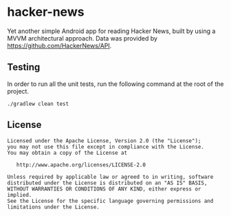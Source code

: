 # hacker-news
Yet another simple Android app for reading Hacker News, built by using a MVVM architectural approach. Data was provided by https://github.com/HackerNews/API.

Testing
-------
In order to run all the unit tests, run the following command at the root of the project.
```
./gradlew clean test
```

License
-------

    Licensed under the Apache License, Version 2.0 (the "License");
    you may not use this file except in compliance with the License.
    You may obtain a copy of the License at

       http://www.apache.org/licenses/LICENSE-2.0

    Unless required by applicable law or agreed to in writing, software
    distributed under the License is distributed on an "AS IS" BASIS,
    WITHOUT WARRANTIES OR CONDITIONS OF ANY KIND, either express or implied.
    See the License for the specific language governing permissions and
    limitations under the License.
